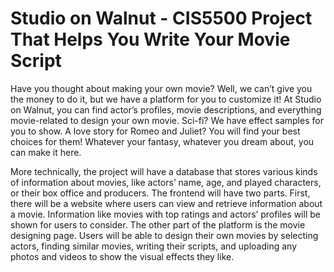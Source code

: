 # Studio on Walnut - CIS5500 Project That Helps You Write Your Movie Script

Have you thought about making your own movie? Well, we can’t give you the money to do it, but we have a platform for you to customize it! At Studio on Walnut, you can find actor’s profiles, movie descriptions, and everything movie-related to design your own movie. Sci-fi? We have effect samples for you to show. A love story for Romeo and Juliet? You will find your best choices for them! Whatever your fantasy, whatever you dream about, you can make it here. 

More technically, the project will have a database that stores various kinds of information about movies, like actors’ name, age, and played characters, or their box office and producers. The frontend will have two parts. First, there will be a website where users can view and retrieve information about a movie. Information like movies with top ratings and actors’ profiles will be shown for users to consider. The other part of the platform is the movie designing page. Users will be able to design their own movies by selecting actors, finding similar movies, writing their scripts, and uploading any photos and videos to show the visual effects they like.  
